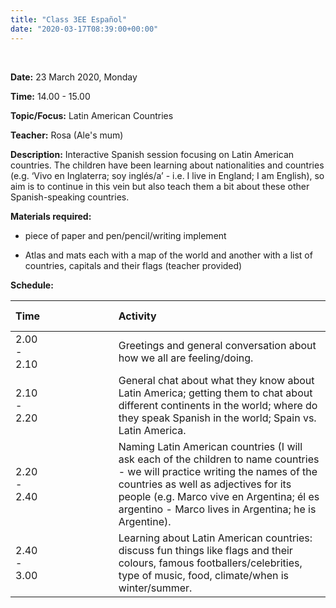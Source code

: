 ```yaml
---
title: "Class 3EE Español"
date: "2020-03-17T08:39:00+00:00"
---
```


&nbsp;

**Date:** 23 March 2020, Monday

**Time:** 14.00 - 15.00

**Topic/Focus:** Latin American Countries

**Teacher:** Rosa (Ale's mum)

**Description:**
Interactive Spanish session focusing on Latin American countries. The children have been learning about nationalities and countries (e.g. ‘Vivo en Inglaterra; soy inglés/a’ - i.e. I live in England; I am English), so aim is to continue in this vein but also teach them a bit about these other Spanish-speaking countries.

**Materials required:**

* piece of paper and pen/pencil/writing implement

* Atlas and mats each with a map of the world and another with a list of countries, capitals and their flags (teacher provided)

**Schedule:**

**Time** | &nbsp; &nbsp; | &nbsp; &nbsp; | &nbsp; &nbsp; | &nbsp; &nbsp; | &nbsp; &nbsp; | **Activity**
:--- | --- | --- | --- | --- | --- | :--- 
2.00 - 2.10 | &nbsp; &nbsp; | &nbsp; &nbsp; | &nbsp; &nbsp; | &nbsp; &nbsp; | &nbsp; &nbsp; | Greetings and general conversation about how we all are feeling/doing.
2.10 - 2.20 | &nbsp; &nbsp; | &nbsp; &nbsp; | &nbsp; &nbsp; | &nbsp; &nbsp; | &nbsp; &nbsp; | General chat about what they know about Latin America; getting them to chat about different continents in the world; where do they speak Spanish in the world; Spain vs. Latin America.
2.20 - 2.40 | &nbsp; &nbsp; | &nbsp; &nbsp; | &nbsp; &nbsp; | &nbsp; &nbsp; | &nbsp; &nbsp; | Naming Latin American countries (I will ask each of the children to name countries - we will practice writing the names of the countries as well as adjectives for its people (e.g. Marco vive en Argentina; él es argentino - Marco lives in Argentina; he is Argentine).
2.40 - 3.00 | &nbsp; &nbsp; | &nbsp; &nbsp; | &nbsp; &nbsp; | &nbsp; &nbsp; | &nbsp; &nbsp; | Learning about Latin American countries: discuss fun things like flags and their colours, famous footballers/celebrities, type of music, food, climate/when is winter/summer.

<br/>
<br/>


 